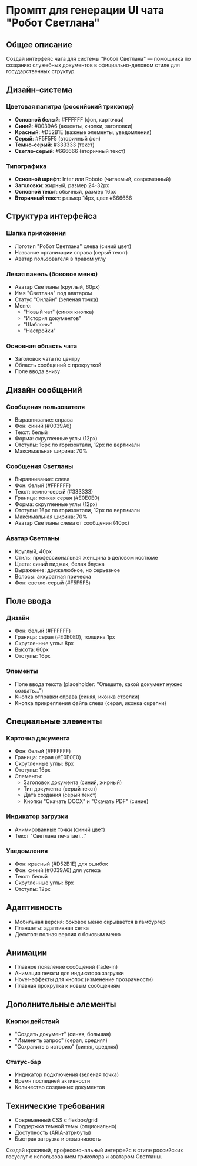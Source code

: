 # Промпт для генерации UI чата "Робот Светлана"

## Общее описание
Создай интерфейс чата для системы "Робот Светлана" — помощника по созданию служебных документов в официально-деловом стиле для государственных структур.

## Дизайн-система

### Цветовая палитра (российский триколор)
- **Основной белый**: #FFFFFF (фон, карточки)
- **Синий**: #0039A6 (акценты, кнопки, заголовки)
- **Красный**: #D52B1E (важные элементы, уведомления)
- **Серый**: #F5F5F5 (вторичный фон)
- **Темно-серый**: #333333 (текст)
- **Светло-серый**: #666666 (вторичный текст)

### Типографика
- **Основной шрифт**: Inter или Roboto (читаемый, современный)
- **Заголовки**: жирный, размер 24-32px
- **Основной текст**: обычный, размер 16px
- **Вторичный текст**: размер 14px, цвет #666666

## Структура интерфейса

### Шапка приложения
- Логотип "Робот Светлана" слева (синий цвет)
- Название организации справа (серый текст)
- Аватар пользователя в правом углу

### Левая панель (боковое меню)
- Аватар Светланы (круглый, 60px)
- Имя "Светлана" под аватаром
- Статус "Онлайн" (зеленая точка)
- Меню:
  - "Новый чат" (синяя кнопка)
  - "История документов"
  - "Шаблоны"
  - "Настройки"

### Основная область чата
- Заголовок чата по центру
- Область сообщений с прокруткой
- Поле ввода внизу

## Дизайн сообщений

### Сообщения пользователя
- Выравнивание: справа
- Фон: синий (#0039A6)
- Текст: белый
- Форма: скругленные углы (12px)
- Отступы: 16px по горизонтали, 12px по вертикали
- Максимальная ширина: 70%

### Сообщения Светланы
- Выравнивание: слева
- Фон: белый (#FFFFFF)
- Текст: темно-серый (#333333)
- Граница: тонкая серая (#E0E0E0)
- Форма: скругленные углы (12px)
- Отступы: 16px по горизонтали, 12px по вертикали
- Максимальная ширина: 70%
- Аватар Светланы слева от сообщения (40px)

### Аватар Светланы
- Круглый, 40px
- Стиль: профессиональная женщина в деловом костюме
- Цвета: синий пиджак, белая блузка
- Выражение: дружелюбное, но серьезное
- Волосы: аккуратная прическа
- Фон: светло-серый (#F5F5F5)

## Поле ввода

### Дизайн
- Фон: белый (#FFFFFF)
- Граница: серая (#E0E0E0), толщина 1px
- Скругленные углы: 8px
- Высота: 60px
- Отступы: 16px

### Элементы
- Поле ввода текста (placeholder: "Опишите, какой документ нужно создать...")
- Кнопка отправки справа (синяя, иконка стрелки)
- Кнопка прикрепления файла слева (серая, иконка скрепки)

## Специальные элементы

### Карточка документа
- Фон: белый (#FFFFFF)
- Граница: серая (#E0E0E0)
- Скругленные углы: 8px
- Отступы: 16px
- Элементы:
  - Заголовок документа (синий, жирный)
  - Тип документа (серый текст)
  - Дата создания (серый текст)
  - Кнопки "Скачать DOCX" и "Скачать PDF" (синие)

### Индикатор загрузки
- Анимированные точки (синий цвет)
- Текст "Светлана печатает..."

### Уведомления
- Фон: красный (#D52B1E) для ошибок
- Фон: синий (#0039A6) для успеха
- Текст: белый
- Скругленные углы: 8px
- Отступы: 12px

## Адаптивность
- Мобильная версия: боковое меню скрывается в гамбургер
- Планшеты: адаптивная сетка
- Десктоп: полная версия с боковым меню

## Анимации
- Плавное появление сообщений (fade-in)
- Анимация печати для индикатора загрузки
- Hover-эффекты для кнопок (изменение прозрачности)
- Плавная прокрутка к новым сообщениям

## Дополнительные элементы

### Кнопки действий
- "Создать документ" (синяя, большая)
- "Изменить запрос" (серая, средняя)
- "Сохранить в историю" (синяя, средняя)

### Статус-бар
- Индикатор подключения (зеленая точка)
- Время последней активности
- Количество созданных документов

## Технические требования
- Современный CSS с flexbox/grid
- Поддержка темной темы (опционально)
- Доступность (ARIA-атрибуты)
- Быстрая загрузка и отзывчивость

Создай красивый, профессиональный интерфейс в стиле российских госуслуг с использованием триколора и аватаром Светланы.

